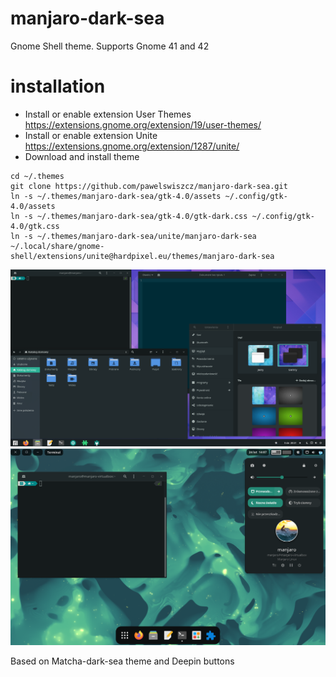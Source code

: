 # manjaro-dark-sea

Gnome Shell theme. Supports Gnome 41 and 42

# installation

- Install or enable extension User Themes https://extensions.gnome.org/extension/19/user-themes/
- Install or enable extension Unite https://extensions.gnome.org/extension/1287/unite/
- Download and install theme

```
cd ~/.themes
git clone https://github.com/pawelswiszcz/manjaro-dark-sea.git
ln -s ~/.themes/manjaro-dark-sea/gtk-4.0/assets ~/.config/gtk-4.0/assets
ln -s ~/.themes/manjaro-dark-sea/gtk-4.0/gtk-dark.css ~/.config/gtk-4.0/gtk.css
ln -s ~/.themes/manjaro-dark-sea/unite/manjaro-dark-sea ~/.local/share/gnome-shell/extensions/unite@hardpixel.eu/themes/manjaro-dark-sea
```

<img src="assets/manjaro-dark-sea.png">


<img src="assets/manjaro-dark-sea-dock.png">

Based on Matcha-dark-sea theme and Deepin buttons